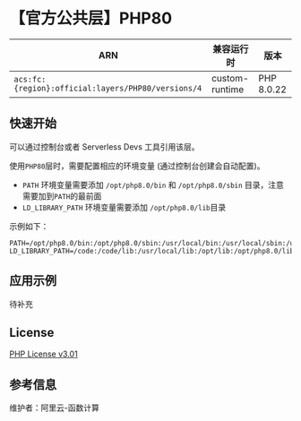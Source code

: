 
# 【官方公共层】PHP80

| ARN  |  兼容运行时  | 版本 |
|------|------|--------|
| `acs:fc:{region}:official:layers/PHP80/versions/4` | custom-runtime   | PHP 8.0.22 |

## 快速开始
可以通过控制台或者 Serverless Devs 工具引用该层。

使用`PHP80`层时，需要配置相应的环境变量 (通过控制台创建会自动配置)。
- `PATH` 环境变量需要添加 `/opt/php8.0/bin` 和 `/opt/php8.0/sbin` 目录，注意需要加到`PATH`的最前面
- `LD_LIBRARY_PATH` 环境变量需要添加 `/opt/php8.0/lib`目录

示例如下：
```shell
PATH=/opt/php8.0/bin:/opt/php8.0/sbin:/usr/local/bin:/usr/local/sbin:/usr/local/bin:/usr/sbin:/usr/bin:/sbin:/bin:/opt/bin
LD_LIBRARY_PATH=/code:/code/lib:/usr/local/lib:/opt/lib:/opt/php8.0/lib
```

## 应用示例
待补充

## License
[PHP License v3.01](https://www.php.net/license/3_01.txt)

## 参考信息
维护者：阿里云-函数计算
